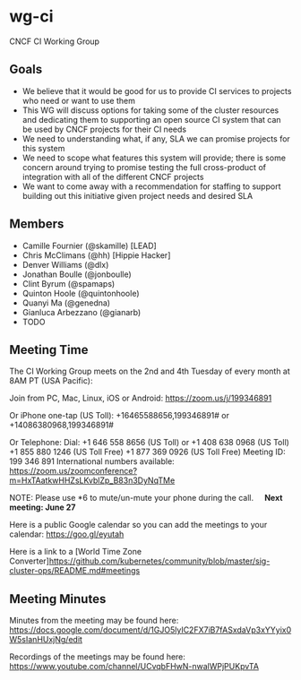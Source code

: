 # wg-ci

CNCF CI Working Group

## Goals

* We believe that it would be good for us to provide CI services to projects who need or want to use them
* This WG will discuss options for taking some of the cluster resources and dedicating them to supporting an open source CI system that can be used by CNCF projects for their CI needs
* We need to understanding what, if any, SLA we can promise projects for this system
* We need to scope what features this system will provide; there is some concern around trying to promise testing the full cross-product of integration with all of the different CNCF projects 
* We want to come away with a recommendation for staffing to support building out this initiative given project needs and desired SLA

## Members

* Camille Fournier (@skamille) [LEAD]
* Chris McClimans (@hh) [Hippie Hacker]
* Denver Williams (@dlx)
* Jonathan Boulle (@jonboulle)
* Clint Byrum (@spamaps)
* Quinton Hoole (@quintonhoole)
* Quanyi Ma (@genedna)
* Gianluca Arbezzano (@gianarb)
* TODO

## Meeting Time

The CI Working Group meets on the 2nd and 4th Tuesday of every month at 8AM PT (USA Pacific):

Join from PC, Mac, Linux, iOS or Android: https://zoom.us/j/199346891

Or iPhone one-tap (US Toll):  +16465588656,199346891# or +14086380968,199346891#

Or Telephone:
    Dial: +1 646 558 8656 (US Toll) or +1 408 638 0968 (US Toll)
    +1 855 880 1246 (US Toll Free)
    +1 877 369 0926 (US Toll Free)
    Meeting ID: 199 346 891
    International numbers available: https://zoom.us/zoomconference?m=HxTAatkwHHZsLKvblZp_B83n3DyNqTMe
    
NOTE: Please use *6 to mute/un-mute your phone during the call.
    
**Next meeting: June 27**
    
Here is a public Google calendar so you can add the meetings to your calendar: https://goo.gl/eyutah

Here is a link to a [World Time Zone Converter]https://github.com/kubernetes/community/blob/master/sig-cluster-ops/README.md#meetings

## Meeting Minutes

Minutes from the meeting may be found here: https://docs.google.com/document/d/1GJO5lyIC2FX7iB7fASxdaVp3xYYyix0W5sIanHUxjNg/edit

Recordings of the meetings may be found here: https://www.youtube.com/channel/UCvqbFHwN-nwalWPjPUKpvTA
